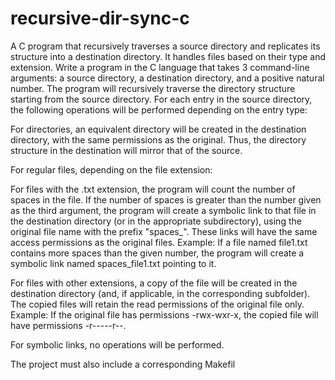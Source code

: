 # recursive-dir-sync-c
A C program that recursively traverses a source directory and replicates its structure into a destination directory. It handles files based on their type and extension.
Write a program in the C language that takes 3 command-line arguments: a source directory, a destination directory, and a positive natural number.
The program will recursively traverse the directory structure starting from the source directory. For each entry in the source directory, the following operations will be performed depending on the entry type:

For directories, an equivalent directory will be created in the destination directory, with the same permissions as the original. Thus, the directory structure in the destination will mirror that of the source.

For regular files, depending on the file extension:

For files with the .txt extension, the program will count the number of spaces in the file. If the number of spaces is greater than the number given as the third argument, the program will create a symbolic link to that file in the destination directory (or in the appropriate subdirectory), using the original file name with the prefix "spaces_". These links will have the same access permissions as the original files.
Example: If a file named file1.txt contains more spaces than the given number, the program will create a symbolic link named spaces_file1.txt pointing to it.

For files with other extensions, a copy of the file will be created in the destination directory (and, if applicable, in the corresponding subfolder). The copied files will retain the read permissions of the original file only.
Example: If the original file has permissions -rwx-wxr-x, the copied file will have permissions -r-----r--.

For symbolic links, no operations will be performed.

The project must also include a corresponding Makefil
